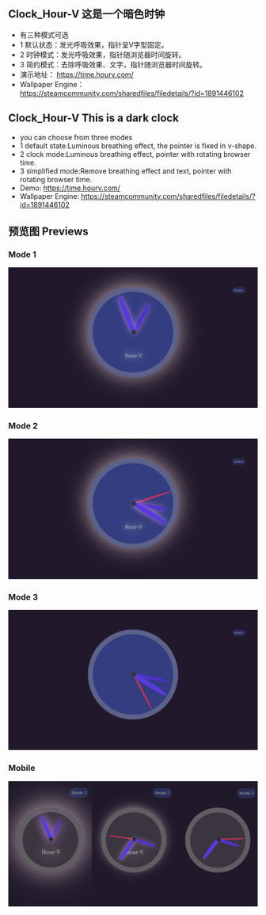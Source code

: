## Clock_Hour-V  这是一个暗色时钟
- 有三种模式可选
- 1 默认状态：发光呼吸效果，指针呈V字型固定。
- 2 时钟模式：发光呼吸效果，指针随浏览器时间旋转。
- 3 简约模式：去除呼吸效果、文字，指针随浏览器时间旋转。
- 演示地址： https://time.hourv.com/
- Wallpaper Engine：https://steamcommunity.com/sharedfiles/filedetails/?id=1891446102

## Clock_Hour-V  This is a dark clock
- you can choose from three modes
- 1 default state:Luminous breathing effect, the pointer is fixed in v-shape.
- 2 clock mode:Luminous breathing effect, pointer with rotating browser time.
- 3 simplified mode:Remove breathing effect and text, pointer with rotating browser time.
- Demo: https://time.hourv.com/
- Wallpaper Engine: https://steamcommunity.com/sharedfiles/filedetails/?id=1891446102

## 预览图 Previews
### Mode 1
<div align=center><img src="https://raw.githubusercontent.com/ShiroiSkyy/Clock_Hour-V/master/screenhosts/mode1.png" alt="Mode 1"/></div>

### Mode 2
<div align=center><img src="https://raw.githubusercontent.com/ShiroiSkyy/Clock_Hour-V/master/screenhosts/mode2.png" alt="Mode 2"/></div>

### Mode 3
<div align=center><img src="https://raw.githubusercontent.com/ShiroiSkyy/Clock_Hour-V/master/screenhosts/mode3.png" alt="Mode 3"/></div>

### Mobile
<div align=center><img src="https://raw.githubusercontent.com/ShiroiSkyy/Clock_Hour-V/master/screenhosts/mobile.png" alt="Mobile"/></div>
